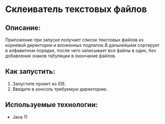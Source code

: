# Склеиватель текстовых файлов
## Описание:
Приложение при запуске получает список текстовых файлов из корневой директории и вложенных подпапок.В дальнейшем сортирует в алфавитном порядке, после чего записывает все файлы в один, без добавления знаков табуляции в окончание файлов. 

## Как запустить:
1. Запустите проект из IDE.
2. Введите в консоль требуемую директорию.

## Используемые технологии:
* Java 11 
